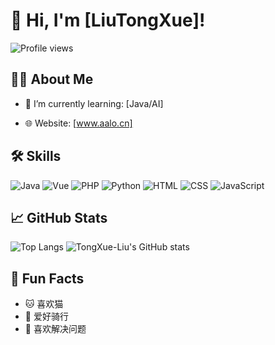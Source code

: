 # 👋 Hi, I'm [LiuTongXue]!

![Profile views](https://komarev.com/ghpvc/?username=TongXue-Liu&color=green)

## 🧑‍💻 About Me
<!-- - 🔭 I’m currently working on: [项目或主题] -->
- 🌱 I’m currently learning: [Java/AI]
<!-- - 💬 Ask me about: [你擅长的内容] -->
<!-- - 📫 How to reach me: [你的邮箱或其他联系方式] -->
- 🌐 Website: [www.aalo.cn]

## 🛠️ Skills

![Java](https://img.shields.io/badge/-Java-333?style=flat&logo=Android)
![Vue](https://img.shields.io/badge/-Vue.js-333?style=flat&logo=vue.js)
![PHP](https://img.shields.io/badge/-PHP-333?style=flat&logo=PHP)
![Python](https://img.shields.io/badge/-Python-333?style=flat&logo=Python)
![HTML](https://img.shields.io/badge/-HTML5-333?style=flat&logo=html5)
![CSS](https://img.shields.io/badge/-CSS3-333?style=flat&logo=css3)
![JavaScript](https://img.shields.io/badge/-JavaScript-333?style=flat&logo=javascript)


## 📈 GitHub Stats

![Top Langs](https://github-readme-stats.vercel.app/api/top-langs/?username=TongXue-Liu&layout=compact&theme=radical)
![TongXue-Liu's GitHub stats](https://github-readme-stats.vercel.app/api?username=TongXue-Liu&show_icons=true&theme=radical)
<!-- ![Top Langs](https://github-readme-stats.vercel.app/api/top-langs/?username=TongXue-Liu&layout=compact&card_width=465&theme=radical) -->


<!-- ## 📂 Projects -->
<!-- - [项目1名称](链接) - 简要描述
- [项目2名称](链接) - 简要描述 -->

## 🎯 Fun Facts
- 🐱 喜欢猫
- 🚴 爱好骑行
- 🧩 喜欢解决问题
